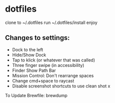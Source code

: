 # dotfiles
clone to ~/.dotfiles
run ~/.dotfiles/install
enjoy

## Changes to settings:
- Dock to the left
- Hide/Show Dock
- Tap to klick (or whatever that was called)
- Three finger swipe (in accessibility)
- Finder Show Path Bar
- Mission Control: Don't rearrange spaces
- Change cmd+space to raycast
- Disable screenshot shortcuts to use clean shot x

To Update Brewfile:
brewdump
